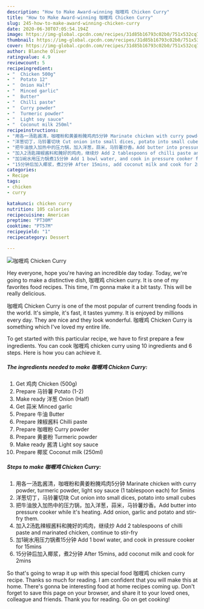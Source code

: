 ```yaml
---
description: "How to Make Award-winning 咖喱鸡 Chicken Curry"
title: "How to Make Award-winning 咖喱鸡 Chicken Curry"
slug: 245-how-to-make-award-winning-chicken-curry
date: 2020-06-30T07:05:54.194Z
image: https://img-global.cpcdn.com/recipes/31d85b16793c02b0/751x532cq70/咖喱鸡-chicken-curry-recipe-main-photo.jpg
thumbnail: https://img-global.cpcdn.com/recipes/31d85b16793c02b0/751x532cq70/咖喱鸡-chicken-curry-recipe-main-photo.jpg
cover: https://img-global.cpcdn.com/recipes/31d85b16793c02b0/751x532cq70/咖喱鸡-chicken-curry-recipe-main-photo.jpg
author: Blanche Oliver
ratingvalue: 4.9
reviewcount: 5
recipeingredient:
- "  Chicken 500g"
- "  Potato 12"
- "  Onion Half"
- "  Minced garlic"
- "  Butter"
- "  Chilli paste"
- "  Curry powder"
- "  Turmeric powder"
- "  Light soy sauce"
- "  Coconut milk 250ml"
recipeinstructions:
- "用各一汤匙酱清，咖喱粉和黄姜粉腌鸡肉5分钟 Marinate chicken with curry powder, turmeric powder, light soy sauce (1 tablespoon each) for 5mins"
- "洋葱切丁，马铃薯切块 Cut onion into small dices, potato into small cubes"
- "把牛油放入加热中的压力锅，加入洋葱，蒜米，马铃薯炒香。Add butter into pressure cooker while it&#39;s heating. Add onion, garlic and potato and stir-fry them."
- "加入2汤匙辣椒酱料和腌好的鸡肉，继续炒 Add 2 tablespoons of chilli paste and marinated chicken, continue to stir-fry"
- "加1碗水用压力锅煮15分钟 Add 1 bowl water, and cook in pressure cooker for 15mins"
- "15分钟后加入椰浆，煮2分钟 After 15mins, add coconut milk and cook for 2mins"
categories:
- Recipe
tags:
- chicken
- curry

katakunci: chicken curry 
nutrition: 105 calories
recipecuisine: American
preptime: "PT30M"
cooktime: "PT57M"
recipeyield: "1"
recipecategory: Dessert

---
```



![咖喱鸡 Chicken Curry](https://img-global.cpcdn.com/recipes/31d85b16793c02b0/751x532cq70/咖喱鸡-chicken-curry-recipe-main-photo.jpg)

Hey everyone, hope you're having an incredible day today. Today, we're going to make a distinctive dish, 咖喱鸡 chicken curry. It is one of my favorites food recipes. This time, I'm gonna make it a bit tasty. This will be really delicious.



咖喱鸡 Chicken Curry is one of the most popular of current trending foods in the world. It's simple, it's fast, it tastes yummy. It is enjoyed by millions every day. They are nice and they look wonderful. 咖喱鸡 Chicken Curry is something which I've loved my entire life.


To get started with this particular recipe, we have to first prepare a few ingredients. You can cook 咖喱鸡 chicken curry using 10 ingredients and 6 steps. Here is how you can achieve it.

<!--inarticleads1-->

##### The ingredients needed to make 咖喱鸡 Chicken Curry:

1. Get  鸡肉 Chicken (500g)
1. Prepare  马铃薯 Potato (1-2)
1. Make ready  洋葱 Onion (Half)
1. Get  蒜米 Minced garlic
1. Prepare  牛油 Butter
1. Prepare  辣椒酱料 Chilli paste
1. Prepare  咖喱粉 Curry powder
1. Prepare  黄姜粉 Turmeric powder
1. Make ready  酱清 Light soy sauce
1. Prepare  椰浆 Coconut milk (250ml)




<!--inarticleads2-->

##### Steps to make 咖喱鸡 Chicken Curry:

1. 用各一汤匙酱清，咖喱粉和黄姜粉腌鸡肉5分钟 Marinate chicken with curry powder, turmeric powder, light soy sauce (1 tablespoon each) for 5mins
1. 洋葱切丁，马铃薯切块 Cut onion into small dices, potato into small cubes
1. 把牛油放入加热中的压力锅，加入洋葱，蒜米，马铃薯炒香。Add butter into pressure cooker while it&#39;s heating. Add onion, garlic and potato and stir-fry them.
1. 加入2汤匙辣椒酱料和腌好的鸡肉，继续炒 Add 2 tablespoons of chilli paste and marinated chicken, continue to stir-fry
1. 加1碗水用压力锅煮15分钟 Add 1 bowl water, and cook in pressure cooker for 15mins
1. 15分钟后加入椰浆，煮2分钟 After 15mins, add coconut milk and cook for 2mins




So that's going to wrap it up with this special food 咖喱鸡 chicken curry recipe. Thanks so much for reading. I am confident that you will make this at home. There's gonna be interesting food at home recipes coming up. Don't forget to save this page on your browser, and share it to your loved ones, colleague and friends. Thank you for reading. Go on get cooking!
